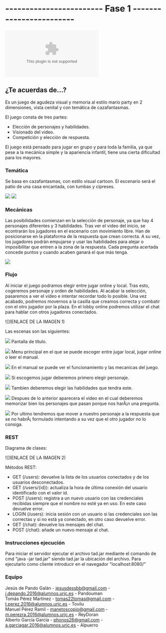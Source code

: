 # ------------------------ Fase 1 ------------------------
![Documento de diseño de juego](https://github.com/ReyDoran/JR-Grupo-H/blob/master/Documento%20de%20dise%C3%B1o%20GDD.docx)
## ¿Te acuerdas de...?
Es un juego de agudeza visual y memoria al estilo mario party en 2 dimensiones, vista cenital y con temática de cazafantasmas.  

El juego consta de tres partes:
 - Elección de personajes y habilidades.
 - Visionado del video.
 - Competición y elección de respuesta.

El juego está pensado para jugar en grupo y para toda la familia, ya que pese a la mecánica simple y la apariencia infantil, tiene una cierta dificultad para los mayores.

### Temática

Se basa en cazafantasmas, con estilo visual cartoon. El escenario será el patio de una casa encantada, con tumbas y cipreses. 
  
![](https://cdn.wallpapersafari.com/9/44/to1XbJ.jpg)
![](https://art.ngfiles.com/images/654000/654628_frybrix_dark-graveyard.jpg?f1540491044)
  
### Mecánicas 

Las posibilidades comienzan en la selección de personaje, ya que hay 4 personajes diferentes y 3 habilidades. Tras ver el video del inicio, se econtrarán los jugadores en el escenario con movimiento libre. Han de posicionarse en la plataforma de la respuesta que crean correcta. A su vez, los jugadores podrán empujarse y usar las habilidades para alejar o imposibilitar que entren a la zona de la respuesta. Cada pregunta acertada concede puntos y cuando acaben ganará el que más tenga.

![](https://i.ytimg.com/vi/E1wNFj1l7kk/maxresdefault.jpg)  

### Flujo 

Al iniciar el juego podramos elegir entre jugar online y local. Tras esto, cogeremos personaje y orden de habilidades. Al acabar la selección, pasaremos a ver el vídeo e intentar recordar todo lo posible. Una vez acabado, podremos movernos a la casilla que creamos correcta y combatir con el otro jugador por la plaza. En el lobby online podremos utilizar el chat para hablar con otros jugadores conectados.
  
![](ENLACE DE LA IMAGEN 1)  

Las escenas son las siguientes:

![](https://i.imgur.com/Mz7RBgp.png)
Pantalla de título.

![](https://i.imgur.com/a9vqgm9.png)
Menu principal en el que se puede escoger entre jugar local, jugar online o leer el manual.

![](https://i.imgur.com/byDtPdc.png)
En el manual se puede ver el funcionamiento y las mecanicas del juego. 

![](https://i.imgur.com/QBTqkMe.png)
Si escogemos jugar deberemos primero elegir personaje.

![](https://i.imgur.com/0Tv4DHE.png)
Tambien deberemos elegir las habilidades que tendra este.

![](https://i.imgur.com/bb3vPbb.png)
Despues de lo anterior aparecera el video en el cual deberemos memorizar bien los personajes que pasan porque nos harÃ¡n una pregunta.

![](https://i.imgur.com/zoeGQvD.png)
Por ultimo tendremos que mover a nuestro personaje a la respuesta que se no habrÃ¡ formulado intentando a su vez que el otro jugador no lo consiga.

### REST

Diagrama de clases:

![](ENLACE DE LA IMAGEN 2)

Métodos REST:
- GET (/users): devuelve la lista de los usuarios conectados y de los usuarios desconectados.
- GET (/users/{id}): actualiza la hora de última conexión del usuario identificado con el valor id.
- POST (/users): registra a un nuevo usuario con las credenciales recibidas siempre que el nombre no esté ya en uso. En este caso devuelve error.
- LOGIN (/users): inicia sesión con un usuario si las credenciales son las correctas y si no está ya conectado, en otro caso devuelve error.
- GET (/chat): devuelve los mensajes del chat.
- POST (/chat): añade un nuevo mensaje al chat.


### Instrucciones ejecución

Para iniciar el servidor ejecutar el archivo tad.jar mediante el comando de cmd "java -jar tad.jar" siendo tad.jar la ubicación del archivo. Para ejecutarlo como cliente introducir en el navegador "localhost:8080/"


### Equipo

Jesús de Pando Galán - jesusdessbb@gmail.com - j.depando.2016@alumnos.urjc.es - Pandouman   
Tomás Pérez Martínez - tomas22tomas@gmail.com - t.perez.2016@alumnos.urjc.es - Tovilu  
Manuel Pérez Ramil - manetoscopio@gmail.com - m.perezra.2016@alumnos.urjc.es - ReyDoran  
Alberto García García - phonos26@gmail.com - a.garciagar.2016@alumnos.urjc.es - Alpuerro  
